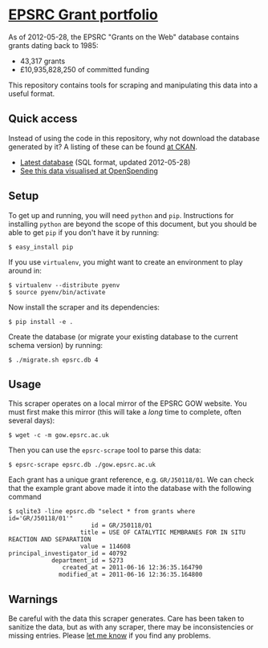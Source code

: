# [EPSRC Grant portfolio](http://gow.epsrc.ac.uk/)

As of 2012-05-28, the EPSRC "Grants on the Web" database contains grants dating back to 1985:

- 43,317 grants
- £10,935,828,250 of committed funding

This repository contains tools for scraping and manipulating this data into a useful format.

## Quick access

Instead of using the code in this repository, why not download the database generated by it? A listing of these can be found [at CKAN](http://thedatahub.org/dataset/epsrc-gotw).

- [Latest database](https://commondatastorage.googleapis.com/ckannet-storage/2012-05-28T175551/dump.sql.bz2) (SQL format, updated 2012-05-28)
- [See this data visualised at OpenSpending](http://openspending.org/epsrc-gotw)

## Setup

To get up and running, you will need `python` and `pip`. Instructions for installing `python` are beyond the scope of this document, but you should be able to get `pip` if you don't have it by running:

    $ easy_install pip

If you use `virtualenv`, you might want to create an environment to play around in:

    $ virtualenv --distribute pyenv
    $ source pyenv/bin/activate

Now install the scraper and its dependencies:

    $ pip install -e .

Create the database (or migrate your existing database to the current schema version) by running:

    $ ./migrate.sh epsrc.db 4

## Usage

This scraper operates on a local mirror of the EPSRC GOW website. You must first make this mirror (this will take a *long* time to complete, often several days):
 
    $ wget -c -m gow.epsrc.ac.uk

Then you can use the `epsrc-scrape` tool to parse this data:

    $ epsrc-scrape epsrc.db ./gow.epsrc.ac.uk

Each grant has a unique grant reference, e.g. `GR/J50118/01`. We can check that the example grant above made it into the database with the following command

    $ sqlite3 -line epsrc.db "select * from grants where id='GR/J50118/01'"
                           id = GR/J50118/01
                        title = USE OF CATALYTIC MEMBRANES FOR IN SITU REACTION AND SEPARATION
                        value = 114608
    principal_investigator_id = 40792
                department_id = 5273
                   created_at = 2011-06-16 12:36:35.164790
                  modified_at = 2011-06-16 12:36:35.164800
                     
## Warnings

Be careful with the data this scraper generates. Care has been taken to sanitize the data, but as with any scraper, there may be inconsistencies or missing entries. Please [let me know](https://github.com/nickstenning/epsrc-gow/issues) if you find any problems.

